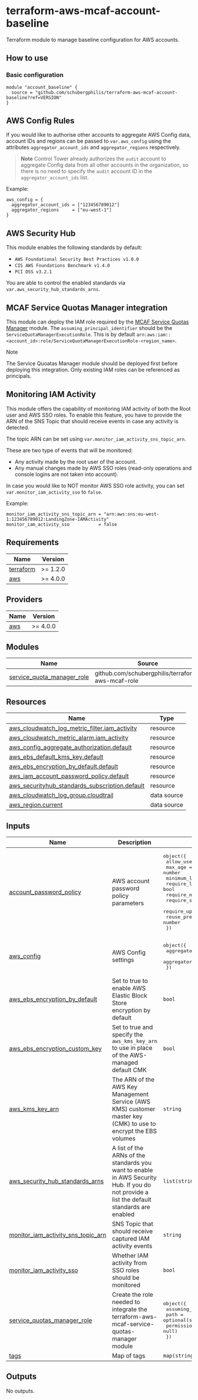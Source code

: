# terraform-aws-mcaf-account-baseline

Terraform module to manage baseline configuration for AWS accounts.

## How to use

### Basic configuration

```hcl
module "account_baseline" {
  source = "github.com/schubergphilis/terraform-aws-mcaf-account-baseline?ref=VERSION"
}
```

## AWS Config Rules

If you would like to authorise other accounts to aggregate AWS Config data, account IDs and regions can be passed to `var.aws_config` using the attributes `aggregator_account_ids` and `aggregator_regions` respectively.

> **Note**
> Control Tower already authorizes the `audit` account to aggregate Config data from all other accounts in the organization, so there is no need to specify the `audit` account ID in the `aggregator_account_ids` list.

Example:

```hcl
aws_config = {
  aggregator_account_ids = ["123456789012"]
  aggregator_regions     = ["eu-west-1"]
}
```

## AWS Security Hub

This module enables the following standards by default:

- `AWS Foundational Security Best Practices v1.0.0`
- `CIS AWS Foundations Benchmark v1.4.0`
- `PCI DSS v3.2.1`

You are able to control the enabled standards via `var.aws_security_hub_standards_arns`.

## MCAF Service Quotas Manager integration

This module can deploy the IAM role required by the [MCAF Service Quotas Manager](https://github.com/schubergphilis/terraform-aws-mcaf-service-quotas-manager) module. The `assuming_principal_identifier` should be the `ServiceQuotaManagerExecutionRole`. This is by default `arn:aws:iam::<account_id>:role/ServiceQuotaManagerExecutionRole-<region_name>`.

> [!NOTE]  
> The Service Quoatas Manager module should be deployed first before deploying this integration. Only existing IAM roles can be referenced as principals.

## Monitoring IAM Activity

This module offers the capability of monitoring IAM activity of both the Root user and AWS SSO roles. To enable this feature, you have to provide the ARN of the SNS Topic that should receive events in case any activity is detected.

The topic ARN can be set using `var.monitor_iam_activity_sns_topic_arn`.

These are two type of events that will be monitored:

- Any activity made by the root user of the account.
- Any manual changes made by AWS SSO roles (read-only operations and console logins are not taken into account).

In case you would like to NOT monitor AWS SSO role activity, you can set `var.monitor_iam_activity_sso` to `false`.

Example:

```hcl
monitor_iam_activity_sns_topic_arn = "arn:aws:sns:eu-west-1:123456789012:LandingZone-IAMActivity"
monitor_iam_activity_sso           = false
```

<!-- BEGIN_TF_DOCS -->
## Requirements

| Name | Version |
|------|---------|
| <a name="requirement_terraform"></a> [terraform](#requirement\_terraform) | >= 1.2.0 |
| <a name="requirement_aws"></a> [aws](#requirement\_aws) | >= 4.0.0 |

## Providers

| Name | Version |
|------|---------|
| <a name="provider_aws"></a> [aws](#provider\_aws) | >= 4.0.0 |

## Modules

| Name | Source | Version |
|------|--------|---------|
| <a name="module_service_quota_manager_role"></a> [service\_quota\_manager\_role](#module\_service\_quota\_manager\_role) | github.com/schubergphilis/terraform-aws-mcaf-role | v0.3.3 |

## Resources

| Name | Type |
|------|------|
| [aws_cloudwatch_log_metric_filter.iam_activity](https://registry.terraform.io/providers/hashicorp/aws/latest/docs/resources/cloudwatch_log_metric_filter) | resource |
| [aws_cloudwatch_metric_alarm.iam_activity](https://registry.terraform.io/providers/hashicorp/aws/latest/docs/resources/cloudwatch_metric_alarm) | resource |
| [aws_config_aggregate_authorization.default](https://registry.terraform.io/providers/hashicorp/aws/latest/docs/resources/config_aggregate_authorization) | resource |
| [aws_ebs_default_kms_key.default](https://registry.terraform.io/providers/hashicorp/aws/latest/docs/resources/ebs_default_kms_key) | resource |
| [aws_ebs_encryption_by_default.default](https://registry.terraform.io/providers/hashicorp/aws/latest/docs/resources/ebs_encryption_by_default) | resource |
| [aws_iam_account_password_policy.default](https://registry.terraform.io/providers/hashicorp/aws/latest/docs/resources/iam_account_password_policy) | resource |
| [aws_securityhub_standards_subscription.default](https://registry.terraform.io/providers/hashicorp/aws/latest/docs/resources/securityhub_standards_subscription) | resource |
| [aws_cloudwatch_log_group.cloudtrail](https://registry.terraform.io/providers/hashicorp/aws/latest/docs/data-sources/cloudwatch_log_group) | data source |
| [aws_region.current](https://registry.terraform.io/providers/hashicorp/aws/latest/docs/data-sources/region) | data source |

## Inputs

| Name | Description | Type | Default | Required |
|------|-------------|------|---------|:--------:|
| <a name="input_account_password_policy"></a> [account\_password\_policy](#input\_account\_password\_policy) | AWS account password policy parameters | <pre>object({<br>    allow_users_to_change        = bool<br>    max_age                      = number<br>    minimum_length               = number<br>    require_lowercase_characters = bool<br>    require_numbers              = bool<br>    require_symbols              = bool<br>    require_uppercase_characters = bool<br>    reuse_prevention_history     = number<br>  })</pre> | <pre>{<br>  "allow_users_to_change": true,<br>  "max_age": 90,<br>  "minimum_length": 14,<br>  "require_lowercase_characters": true,<br>  "require_numbers": true,<br>  "require_symbols": true,<br>  "require_uppercase_characters": true,<br>  "reuse_prevention_history": 24<br>}</pre> | no |
| <a name="input_aws_config"></a> [aws\_config](#input\_aws\_config) | AWS Config settings | <pre>object({<br>    aggregator_account_ids = list(string)<br>    aggregator_regions     = list(string)<br>  })</pre> | `null` | no |
| <a name="input_aws_ebs_encryption_by_default"></a> [aws\_ebs\_encryption\_by\_default](#input\_aws\_ebs\_encryption\_by\_default) | Set to true to enable AWS Elastic Block Store encryption by default | `bool` | `true` | no |
| <a name="input_aws_ebs_encryption_custom_key"></a> [aws\_ebs\_encryption\_custom\_key](#input\_aws\_ebs\_encryption\_custom\_key) | Set to true and specify the `aws_kms_key_arn` to use in place of the AWS-managed default CMK | `bool` | `false` | no |
| <a name="input_aws_kms_key_arn"></a> [aws\_kms\_key\_arn](#input\_aws\_kms\_key\_arn) | The ARN of the AWS Key Management Service (AWS KMS) customer master key (CMK) to use to encrypt the EBS volumes | `string` | `null` | no |
| <a name="input_aws_security_hub_standards_arns"></a> [aws\_security\_hub\_standards\_arns](#input\_aws\_security\_hub\_standards\_arns) | A list of the ARNs of the standards you want to enable in AWS Security Hub. If you do not provide a list the default standards are enabled | `list(string)` | `null` | no |
| <a name="input_monitor_iam_activity_sns_topic_arn"></a> [monitor\_iam\_activity\_sns\_topic\_arn](#input\_monitor\_iam\_activity\_sns\_topic\_arn) | SNS Topic that should receive captured IAM activity events | `string` | `null` | no |
| <a name="input_monitor_iam_activity_sso"></a> [monitor\_iam\_activity\_sso](#input\_monitor\_iam\_activity\_sso) | Whether IAM activity from SSO roles should be monitored | `bool` | `true` | no |
| <a name="input_service_quotas_manager_role"></a> [service\_quotas\_manager\_role](#input\_service\_quotas\_manager\_role) | Create the role needed to integrate the terraform-aws-mcaf-service-quotas-manager module | <pre>object({<br>    assuming_principal_identifier = string<br>    path                          = optional(string, "/")<br>    permissions_boundary          = optional(string, null)<br>  })</pre> | `null` | no |
| <a name="input_tags"></a> [tags](#input\_tags) | Map of tags | `map(string)` | `{}` | no |

## Outputs

No outputs.
<!-- END_TF_DOCS -->
